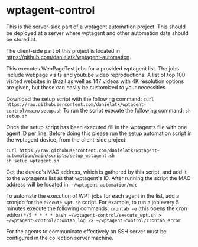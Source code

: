 # wptagent-control

This is the server-side part of a wptagent automation project. This should be deployed  at a server where wptagent and other automation data should be stored at.

The client-side part of this project is located in https://github.com/danielatk/wptagent-automation.

This executes WebPageTest jobs for a provided wptagent list. The jobs include webpage visits and youtube video reproductions. A list of top 100 visited websites in Brazil as well as 147 videos with 4K resolution options are given, but these can easily be customized to your necessities. 

Download the setup script with the following command:
`curl https://raw.githubusercontent.com/danielatk/wptagent-control/main/setup.sh`
To run the script execute the following command:
`sh setup.sh`

Once the setup script has been executed fill in the wptagents file with one agent ID per line. Before doing this please run the setup automation script in the wptagent device, from the client-side project:
```
curl https://raw.githubusercontent.com/danielatk/wptagent-automation/main/scripts/setup_wptagent.sh
sh setup_wptagent.sh
```
Get the device's MAC address, which is gathered by this script, and add it to the wptagents list as that wptagent's ID.
After running the script the MAC address will be located in:
`~/wptagent-automation/mac`

To automate the execution of WPT jobs for each agent in the list, add a cronjob for the `execute_wpt.sh` script.
For example, to run a job every 5 minutes execute the following commands:
`crontab -e` (this opens the cron editor)
`*/5 * * * * bash ~/wptagent-control/execute_wpt.sh > ~/wptagent-control/crontab_log 2> ~/wptagent-control/crontab_error`

For the agents to communicate effectively an SSH server must be configured in the collection server machine.
